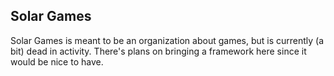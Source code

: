 ## Solar Games

Solar Games is meant to be an organization about games, but is currently (a bit) dead in activity.
There's plans on bringing a framework here since it would be nice to have.
